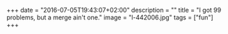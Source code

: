 +++
date = "2016-07-05T19:43:07+02:00"
description = ""
title = "I got 99 problems, but a merge ain't one."
image = "l-442006.jpg"
tags = ["fun"]
+++

